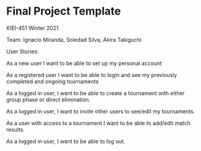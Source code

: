 # Final Project Template

KIEI-451 Winter 2021

Team: Ignacio Miranda, Soledad Silva, Akira Takiguchi

User Stories:

As a new user I want to be able to set up my personal account

As a registered user I want to be able to login and see my previously completed and ongoing tournaments

As a logged in user, I want to be able to create a tournament with either group phase or direct elimination.

As a logged in user, I want to invite other users to see/edit my tournaments.

As a user with access to a tournament I want to be able to add/edit match results.

As a logged in user, I want to be able to log out.